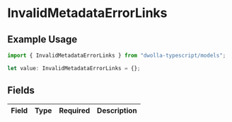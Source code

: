 # InvalidMetadataErrorLinks

## Example Usage

```typescript
import { InvalidMetadataErrorLinks } from "dwolla-typescript/models";

let value: InvalidMetadataErrorLinks = {};
```

## Fields

| Field       | Type        | Required    | Description |
| ----------- | ----------- | ----------- | ----------- |